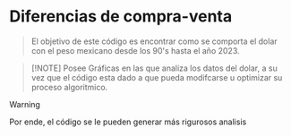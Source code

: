 

# Diferencias de compra-venta 
>El objetivo de este código es encontrar como se comporta el dolar con el peso mexicano desde los 90's hasta el año 2023.

>  [!NOTE]
>Posee Gráficas en las que analiza los datos del dolar, a su vez que el código esta dado a que pueda modifcarse u optimizar su proceso algoritmico.

>[!WARNING]
>Por ende, el código se le pueden generar más rigurosos analisis
